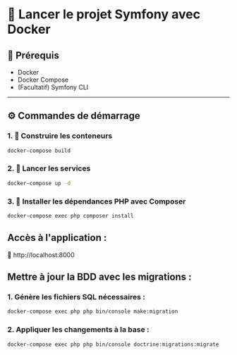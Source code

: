 # 🚀 Lancer le projet Symfony avec Docker

## 🐳 Prérequis

- Docker
- Docker Compose
- (Facultatif) Symfony CLI

---

## ⚙️ Commandes de démarrage

### 1. 🔧 Construire les conteneurs

```bash
docker-compose build
```

### 2. 🚀 Lancer les services

```bash
docker-compose up -d
```

### 3. 🎼 Installer les dépendances PHP avec Composer

```bash
docker-compose exec php composer install
```

## Accès à l'application :
📍 http://localhost:8000


## Mettre à jour la BDD avec les migrations :

### 1. Génère les fichiers SQL nécessaires :

```bash
docker-compose exec php php bin/console make:migration
```

### 2. Appliquer les changements à la base :

```bash
docker-compose exec php php bin/console doctrine:migrations:migrate
```
